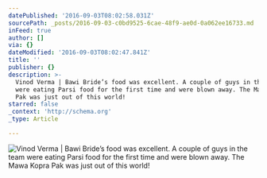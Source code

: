 ```yaml
---
datePublished: '2016-09-03T08:02:58.031Z'
sourcePath: _posts/2016-09-03-c0bd9525-6cae-48f9-ae0d-0a062ee16733.md
inFeed: true
author: []
via: {}
dateModified: '2016-09-03T08:02:47.841Z'
title: ''
publisher: {}
description: >-
  Vinod Verma | Bawi Bride’s food was excellent. A couple of guys in the team
  were eating Parsi food for the first time and were blown away. The Mawa Kopra
  Pak was just out of this world!
starred: false
_context: 'http://schema.org'
_type: Article

---
```

![Vinod Verma | Bawi Bride’s food was excellent. A couple of guys in the team were eating Parsi food for the first time and were blown away. The Mawa Kopra Pak was just out of this world!](https://the-grid-user-content.s3-us-west-2.amazonaws.com/914ed821-1400-4111-b8a3-62d8cd5d0ef0.jpg)